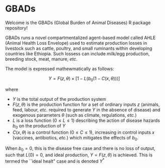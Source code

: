 # GBADs

Welcome is the GBADs (Global Burden of Animal Diseases) R package repository!

GBADs runs a novel compartmentalized agent-based model called AHLE (Animal Health Loss Envelope) used to estimate production losses in livestock such as cattle, poultry, and small ruminants within developing countries like Ethiopia. Such lossess can include milk/egg production, breeding stock, meat, manure, *etc*.

The model is expressed mathewmatically as follows:

```math
Y = F(z, \theta) \times [1 - L(b_0(1 - C(x, \theta)))]
```
where 

- $Y$ is the total output of the production system
- $F(z, \theta)$ is the production function for a set of ordinary inputs $z$ (animals, feed, labour, *etc.* required to generate $Y$ in the absence of disease) and exogenous parameters $\theta$ (such as climate, regulations, *etc.*)
- $L$ is a loss function ($0 \leq L \leq 1$) describing the action of disease hazards $b_0$ on the production of $Y$
- $C(x, \theta)$ is a control function ($0 \leq C \leq 1$), increasing in control inputs $x$ (vaccines, antibiotics, *etc.*) which mitigates the effects of $b_0$.

When $b_0 = 0$, this is the disease free case and there is no loss of output, such that $L(0) = 0$, and ideal production, $Y = F(z, \theta)$ is achieved. This is termed the ``ideal healt" case and is denoted $Y^*$
